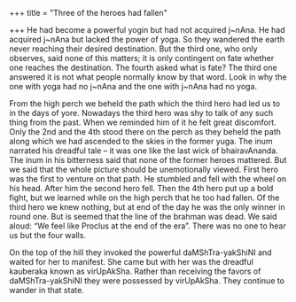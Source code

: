 +++
title = "Three of the heroes had fallen"

+++
He had become a powerful yogin but had not acquired j\~nAna. He had
acquired j\~nAna but lacked the power of yoga. So they wandered the
earth never reaching their desired destination. But the third one, who
only observes, said none of this matters; it is only contingent on fate
whether one reaches the destination. The fourth asked what is fate? The
third one answered it is not what people normally know by that word.
Look in why the one with yoga had no j\~nAna and the one with j\~nAna
had no yoga.

From the high perch we beheld the path which the third hero had led us
to in the days of yore. Nowadays the third hero was shy to talk of any
such thing from the past. When we reminded him of it he felt great
discomfort. Only the 2nd and the 4th stood there on the perch as they
beheld the path along which we had ascended to the skies in the former
yuga. The inum narrated his dreadful tale – it was one like the last
wick of bhairavAnanda. The inum in his bitterness said that none of the
former heroes mattered. But we said that the whole picture should be
unemotionally viewed. First hero was the first to venture on that path.
He stumbled and fell with the wheel on his head. After him the second
hero fell. Then the 4th hero put up a bold fight, but we learned while
on the high perch that he too had fallen. Of the third hero we knew
nothing, but at end of the day he was the only winner in round one. But
is seemed that the line of the brahman was dead. We said aloud: “We feel
like Proclus at the end of the era”. There was no one to hear us but the
four walls.

On the top of the hill they invoked the powerful daMShTra-yakShiNI and
waited for her to manifest. She came but with her was the dreadful
kauberaka known as virUpAkSha. Rather than receiving the favors of
daMShTra-yakShiNI they were possessed by virUpAkSha. They continue to
wander in that state.
